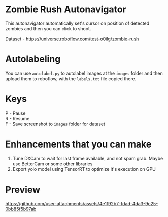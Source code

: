 # Zombie Rush Autonavigator

This autonavigator automatically set's cursor on position of detected zombies and then you can click to shoot.

Dataset - https://universe.roboflow.com/test-o0ilg/zombie-rush

# Autolabeling
You can use `autolabel.py` to autolabel images at the `images` folder and then upload them to roboflow, with the `labels.txt` file copied there.

# Keys
P - Pause\
R - Resume\
F - Save screenshot to `images` folder for dataset

# Enhancements that you can make
1) Tune DXCam to wait for last frame available, and not spam grab. Maybe use BetterCam or some other libraries
2) Export yolo model using TensorRT to optimize it's execution on GPU

# Preview

https://github.com/user-attachments/assets/4e1f92b7-fdad-4da3-9c25-0bb85f5b97ab

